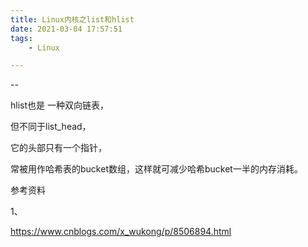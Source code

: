 ```yaml
---
title: Linux内核之list和hlist
date: 2021-03-04 17:57:51
tags:
	- Linux

---
```


--

hlist也是 一种双向链表，

但不同于list_head，

它的头部只有一个指针，

常被用作哈希表的bucket数组，这样就可减少哈希bucket一半的内存消耗。



参考资料

1、

https://www.cnblogs.com/x_wukong/p/8506894.html